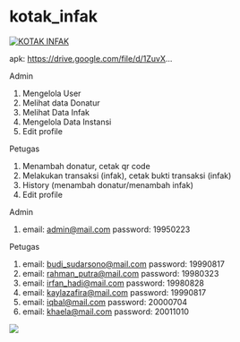 # kotak_infak

[![KOTAK INFAK](https://img.youtube.com/vi/CNl_9NR323c/0.jpg)](https://www.youtube.com/watch?v=CNl_9NR323c)

apk:
https://drive.google.com/file/d/1ZuvX...

Admin

1. Mengelola User
2. Melihat data Donatur
3. Melihat Data Infak
4. Mengelola Data Instansi
5. Edit profile

Petugas

1. Menambah donatur, cetak qr code
2. Melakukan transaksi (infak), cetak bukti transaksi (infak)
3. History (menambah donatur/menambah infak)
4. Edit profile

Admin
1. email: admin@mail.com password: 19950223

Petugas
1. email: budi_sudarsono@mail.com password: 19990817
2. email: rahman_putra@mail.com password: 19980323
3. email: irfan_hadi@mail.com password: 19980828
4. email: kaylazafira@mail.com password: 19990817
5. email: iqbal@mail.com password: 20000704
6. email: khaela@mail.com password: 20011010

<img src="https://visitor-badge.laobi.icu/badge?page_id=sya-hid.kotak-infak"/>  
